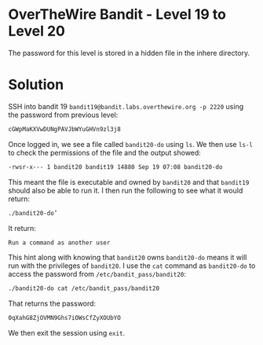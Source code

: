 # OverTheWire Bandit - Level 19 to Level 20
The password for this level is stored in a hidden file in the inhere directory.
# Solution
SSH into bandit 19 `bandit19@bandit.labs.overthewire.org -p 2220` using the password from previous level:
```bash
cGWpMaKXVwDUNgPAVJbWYuGHVn9zl3j8
```
Once logged in, we see a file called `bandit20-do` using `ls`. We then use `ls-l` to check the permissions of the file and the output showed:
```bash
-rwsr-x--- 1 bandit20 bandit19 14880 Sep 19 07:08 bandit20-do
```
This meant the file is executable and owned by `bandit20` and that `bandit19` should also be able to run it. I then run the following to see what it would return:

```bash
./bandit20-do’
```
It return:
```bash
Run a command as another user
```
This hint along with knowing that `bandit20` owns `bandit20-do` means it will run with the privileges of `bandit20`. I use the `cat` command as `bandit20-do` to access the password from `/etc/bandit_pass/bandit20`:

```bash
./bandit20-do cat /etc/bandit_pass/bandit20 
```
That returns the password:
```bash
0qXahG8ZjOVMN9Ghs7iOWsCfZyXOUbYO 
```
We then exit the session using `exit`.
